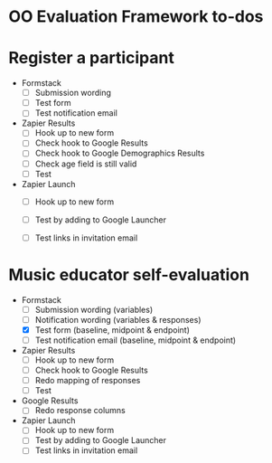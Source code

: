 # OO Evaluation Framework to-dos


# Register a participant

- Formstack
	- [ ] Submission wording
	- [ ] Test form
	- [ ] Test notification email
- Zapier Results
	- [ ] Hook up to new form
	- [ ] Check hook to Google Results
	- [ ] Check hook to Google Demographics Results
	- [ ] Check age field is still valid
	- [ ] Test
- Zapier Launch
	- [ ] Hook up to new form
	- [ ] Test by adding to Google Launcher
	- [ ] Test links in invitation email


# Music educator self-evaluation

- Formstack
	- [ ] Submission wording (variables)
	- [ ] Notification wording (variables & responses)
	- [x] Test form (baseline, midpoint & endpoint)
	- [ ] Test notification email (baseline, midpoint & endpoint)
- Zapier Results
	- [ ] Hook up to new form
	- [ ] Check hook to Google Results
	- [ ] Redo mapping of responses
	- [ ] Test
- Google Results
	- [ ] Redo response columns
- Zapier Launch
	- [ ] Hook up to new form
	- [ ] Test by adding to Google Launcher
	- [ ] Test links in invitation email
